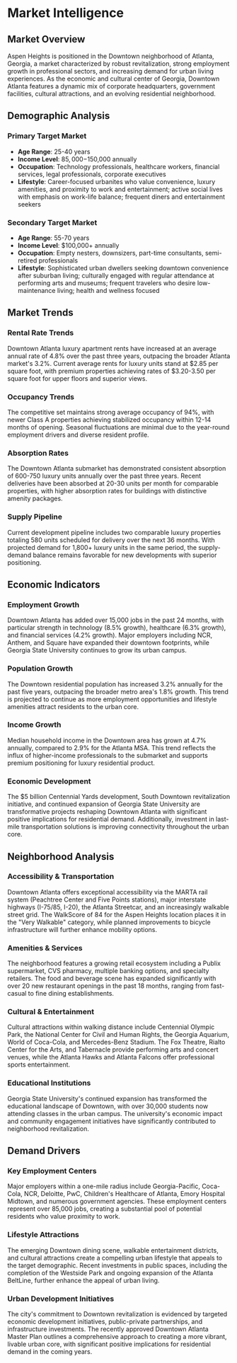 # Market Intelligence

## Market Overview

Aspen Heights is positioned in the Downtown neighborhood of Atlanta, Georgia, a market characterized by robust revitalization, strong employment growth in professional sectors, and increasing demand for urban living experiences. As the economic and cultural center of Georgia, Downtown Atlanta features a dynamic mix of corporate headquarters, government facilities, cultural attractions, and an evolving residential neighborhood.

## Demographic Analysis

### Primary Target Market

- **Age Range**: 25-40 years
- **Income Level**: $85,000-$150,000 annually
- **Occupation**: Technology professionals, healthcare workers, financial services, legal professionals, corporate executives
- **Lifestyle**: Career-focused urbanites who value convenience, luxury amenities, and proximity to work and entertainment; active social lives with emphasis on work-life balance; frequent diners and entertainment seekers

### Secondary Target Market

- **Age Range**: 55-70 years
- **Income Level**: $100,000+ annually
- **Occupation**: Empty nesters, downsizers, part-time consultants, semi-retired professionals
- **Lifestyle**: Sophisticated urban dwellers seeking downtown convenience after suburban living; culturally engaged with regular attendance at performing arts and museums; frequent travelers who desire low-maintenance living; health and wellness focused

## Market Trends

### Rental Rate Trends

Downtown Atlanta luxury apartment rents have increased at an average annual rate of 4.8% over the past three years, outpacing the broader Atlanta market's 3.2%. Current average rents for luxury units stand at $2.85 per square foot, with premium properties achieving rates of $3.20-3.50 per square foot for upper floors and superior views.

### Occupancy Trends

The competitive set maintains strong average occupancy of 94%, with newer Class A properties achieving stabilized occupancy within 12-14 months of opening. Seasonal fluctuations are minimal due to the year-round employment drivers and diverse resident profile.

### Absorption Rates

The Downtown Atlanta submarket has demonstrated consistent absorption of 600-750 luxury units annually over the past three years. Recent deliveries have been absorbed at 20-30 units per month for comparable properties, with higher absorption rates for buildings with distinctive amenity packages.

### Supply Pipeline

Current development pipeline includes two comparable luxury properties totaling 580 units scheduled for delivery over the next 36 months. With projected demand for 1,800+ luxury units in the same period, the supply-demand balance remains favorable for new developments with superior positioning.

## Economic Indicators

### Employment Growth

Downtown Atlanta has added over 15,000 jobs in the past 24 months, with particular strength in technology (8.5% growth), healthcare (6.3% growth), and financial services (4.2% growth). Major employers including NCR, Anthem, and Square have expanded their downtown footprints, while Georgia State University continues to grow its urban campus.

### Population Growth

The Downtown residential population has increased 3.2% annually for the past five years, outpacing the broader metro area's 1.8% growth. This trend is projected to continue as more employment opportunities and lifestyle amenities attract residents to the urban core.

### Income Growth

Median household income in the Downtown area has grown at 4.7% annually, compared to 2.9% for the Atlanta MSA. This trend reflects the influx of higher-income professionals to the submarket and supports premium positioning for luxury residential product.

### Economic Development

The $5 billion Centennial Yards development, South Downtown revitalization initiative, and continued expansion of Georgia State University are transformative projects reshaping Downtown Atlanta with significant positive implications for residential demand. Additionally, investment in last-mile transportation solutions is improving connectivity throughout the urban core.

## Neighborhood Analysis

### Accessibility & Transportation

Downtown Atlanta offers exceptional accessibility via the MARTA rail system (Peachtree Center and Five Points stations), major interstate highways (I-75/85, I-20), the Atlanta Streetcar, and an increasingly walkable street grid. The WalkScore of 84 for the Aspen Heights location places it in the "Very Walkable" category, while planned improvements to bicycle infrastructure will further enhance mobility options.

### Amenities & Services

The neighborhood features a growing retail ecosystem including a Publix supermarket, CVS pharmacy, multiple banking options, and specialty retailers. The food and beverage scene has expanded significantly with over 20 new restaurant openings in the past 18 months, ranging from fast-casual to fine dining establishments.

### Cultural & Entertainment

Cultural attractions within walking distance include Centennial Olympic Park, the National Center for Civil and Human Rights, the Georgia Aquarium, World of Coca-Cola, and Mercedes-Benz Stadium. The Fox Theatre, Rialto Center for the Arts, and Tabernacle provide performing arts and concert venues, while the Atlanta Hawks and Atlanta Falcons offer professional sports entertainment.

### Educational Institutions

Georgia State University's continued expansion has transformed the educational landscape of Downtown, with over 30,000 students now attending classes in the urban campus. The university's economic impact and community engagement initiatives have significantly contributed to neighborhood revitalization.

## Demand Drivers

### Key Employment Centers

Major employers within a one-mile radius include Georgia-Pacific, Coca-Cola, NCR, Deloitte, PwC, Children's Healthcare of Atlanta, Emory Hospital Midtown, and numerous government agencies. These employment centers represent over 85,000 jobs, creating a substantial pool of potential residents who value proximity to work.

### Lifestyle Attractions

The emerging Downtown dining scene, walkable entertainment districts, and cultural attractions create a compelling urban lifestyle that appeals to the target demographic. Recent investments in public spaces, including the completion of the Westside Park and ongoing expansion of the Atlanta BeltLine, further enhance the appeal of urban living.

### Urban Development Initiatives

The city's commitment to Downtown revitalization is evidenced by targeted economic development initiatives, public-private partnerships, and infrastructure investments. The recently approved Downtown Atlanta Master Plan outlines a comprehensive approach to creating a more vibrant, livable urban core, with significant positive implications for residential demand in the coming years.